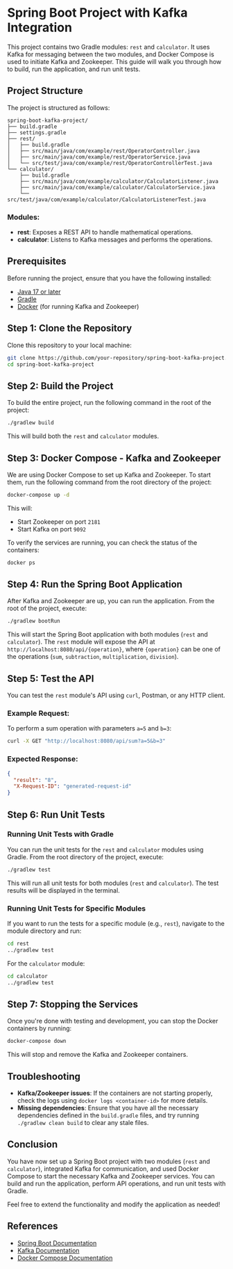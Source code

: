 
# Spring Boot Project with Kafka Integration

This project contains two Gradle modules: `rest` and `calculator`. It uses Kafka for messaging between the two modules, and Docker Compose is used to initiate Kafka and Zookeeper. This guide will walk you through how to build, run the application, and run unit tests.

## Project Structure

The project is structured as follows:

```
spring-boot-kafka-project/
├── build.gradle
├── settings.gradle
├── rest/
│   ├── build.gradle
│   ├── src/main/java/com/example/rest/OperatorController.java
│   ├── src/main/java/com/example/rest/OperatorService.java
│   └── src/test/java/com/example/rest/OperatorControllerTest.java
└── calculator/
    ├── build.gradle
    ├── src/main/java/com/example/calculator/CalculatorListener.java
    ├── src/main/java/com/example/calculator/CalculatorService.java
    └── src/test/java/com/example/calculator/CalculatorListenerTest.java
```

### Modules:
- **rest**: Exposes a REST API to handle mathematical operations.
- **calculator**: Listens to Kafka messages and performs the operations.

## Prerequisites

Before running the project, ensure that you have the following installed:
- [Java 17 or later](https://adoptopenjdk.net/)
- [Gradle](https://gradle.org/install/)
- [Docker](https://www.docker.com/get-started) (for running Kafka and Zookeeper)

## Step 1: Clone the Repository

Clone this repository to your local machine:

```bash
git clone https://github.com/your-repository/spring-boot-kafka-project.git
cd spring-boot-kafka-project
```

## Step 2: Build the Project

To build the entire project, run the following command in the root of the project:

```bash
./gradlew build
```

This will build both the `rest` and `calculator` modules.

## Step 3: Docker Compose - Kafka and Zookeeper

We are using Docker Compose to set up Kafka and Zookeeper. To start them, run the following command from the root directory of the project:

```bash
docker-compose up -d
```

This will:
- Start Zookeeper on port `2181`
- Start Kafka on port `9092`

To verify the services are running, you can check the status of the containers:

```bash
docker ps
```

## Step 4: Run the Spring Boot Application

After Kafka and Zookeeper are up, you can run the application. From the root of the project, execute:

```bash
./gradlew bootRun
```

This will start the Spring Boot application with both modules (`rest` and `calculator`). The `rest` module will expose the API at `http://localhost:8080/api/{operation}`, where `{operation}` can be one of the operations (`sum`, `subtraction`, `multiplication`, `division`).

## Step 5: Test the API

You can test the `rest` module's API using `curl`, Postman, or any HTTP client.

### Example Request:
To perform a sum operation with parameters `a=5` and `b=3`:

```bash
curl -X GET "http://localhost:8080/api/sum?a=5&b=3"
```

### Expected Response:
```json
{
  "result": "8",
  "X-Request-ID": "generated-request-id"
}
```

## Step 6: Run Unit Tests

### Running Unit Tests with Gradle

You can run the unit tests for the `rest` and `calculator` modules using Gradle. From the root directory of the project, execute:

```bash
./gradlew test
```

This will run all unit tests for both modules (`rest` and `calculator`). The test results will be displayed in the terminal.

### Running Unit Tests for Specific Modules

If you want to run the tests for a specific module (e.g., `rest`), navigate to the module directory and run:

```bash
cd rest
../gradlew test
```

For the `calculator` module:

```bash
cd calculator
../gradlew test
```

## Step 7: Stopping the Services

Once you're done with testing and development, you can stop the Docker containers by running:

```bash
docker-compose down
```

This will stop and remove the Kafka and Zookeeper containers.

## Troubleshooting

- **Kafka/Zookeeper issues**: If the containers are not starting properly, check the logs using `docker logs <container-id>` for more details.
- **Missing dependencies**: Ensure that you have all the necessary dependencies defined in the `build.gradle` files, and try running `./gradlew clean build` to clear any stale files.

## Conclusion

You have now set up a Spring Boot project with two modules (`rest` and `calculator`), integrated Kafka for communication, and used Docker Compose to start the necessary Kafka and Zookeeper services. You can build and run the application, perform API operations, and run unit tests with Gradle.

Feel free to extend the functionality and modify the application as needed!

## References
- [Spring Boot Documentation](https://spring.io/projects/spring-boot)
- [Kafka Documentation](https://kafka.apache.org/documentation/)
- [Docker Compose Documentation](https://docs.docker.com/compose/)
